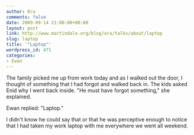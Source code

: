 ```yaml
---
author: Ora
comments: false
date: 2009-09-14 21:00:00+00:00
layout: post
link: http://www.martindale.org/blog/ora/talks/about/laptop
slug: laptop
title: '"Laptop"'
wordpress_id: 471
categories:
- Ewan
---
```


The family picked me up from work today and as I walked out the door, I thought of something that I had forgot and walked back in. The kids asked Enid why I went back inside. "He must have forgot something," she explained.  
  
Ewan replied: "Laptop."  
  
I didn't know he could say that or that he was perceptive enough to notice that I had taken my work laptop with me everywhere we went all weekend.
